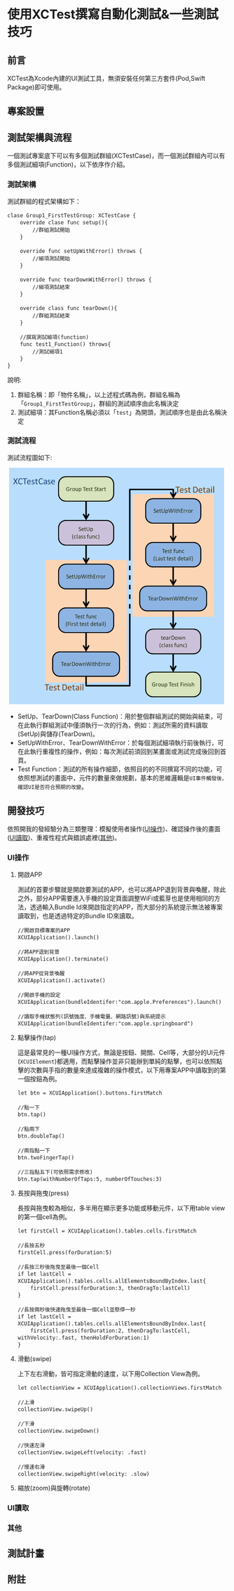 # 使用XCTest撰寫自動化測試&一些測試技巧

## 前言

XCTest為Xcode內建的UI測試工具，無須安裝任何第三方套件(Pod,Swift Package)即可使用。

## 專案設置

## 測試架構與流程

一個測試專案底下可以有多個測試群組(XCTestCase)，而一個測試群組內可以有多個測試細項(Function)，以下依序作介紹。

### 測試架構

測試群組的程式架構如下：
```
clase Group1_FirstTestGroup: XCTestCase {
    override clase func setup(){
        //群組測試開始
    }

    override func setUpWithError() throws {
        //細項測試開始
    }

    override func tearDownWithError() throws {
        //細項測試結束
    }

    override class func tearDown(){
        //群組測試結束
    }

    //撰寫測試細項(function)
    func test1_Function() throws{
        //測試細項1
    }
}
```
說明:
1. 群組名稱：即「物件名稱」，以上述程式碼為例，群組名稱為「`Group1_FirstTestGroup`」，群組的測試順序由此名稱決定
1. 測試細項：其Function名稱必須以「`test`」為開頭，測試順序也是由此名稱決定

### 測試流程

測試流程圖如下:

![UI測試流程](UITest_progress.png)

- SetUp、TearDown(Class Function)：用於整個群組測試的開始與結束，可在此執行群組測試中僅須執行一次的行為，例如：測試所需的資料讀取(SetUp)與儲存(TearDown)。
- SetUpWithError、TearDownWithError：於每個測試細項執行前後執行，可在此執行重複性的操作，例如：每次測試前須回到某畫面或測試完成後回到首頁。
- Test Function：測試的所有操作細節，依照目的的不同撰寫不同的功能，可依照想測試的畫面中，元件的數量來做規劃，基本的思維邏輯是`UI事件觸發後，確認UI是否符合預期的改變`。

## 開發技巧

依照開我的發經驗分為三類整理：模擬使用者操作([UI操作](#UI操作))、確認操作後的畫面([UI讀取](#UI讀取))、重複性程式與錯誤處裡([其他](#其他))。

<h3 id = "UI操作">UI操作</h3>

1. 開啟APP

    測試的首要步驟就是開啟要測試的APP，也可以將APP退到背景與喚醒，除此之外，部分APP需要進入手機的設定頁面調整WiFi或藍芽也是使用相同的方法，透過輸入Bundle Id來開啟指定的APP，而大部分的系統提示無法被專案讀取到，也是透過特定的Bundle ID來讀取。
    ```
    //開啟目標專案的APP
    XCUIApplication().launch()

    //將APP退到背景
    XCUIApplication().terminate()

    //將APP從背景喚醒
    XCUIApplication().activate()

    //開啟手機的設定
    XCUIApplication(bundleIdentifer:"com.apple.Preferences").launch()

    //讀取手機狀態列(訊號強度、手機電量、網路訊號)與系統提示
    XCUIApplication(bundleIdentifer:"com.apple.springboard")
    ```
1. 點擊操作(tap)

    這是最常見的一種UI操作方式，無論是按鈕、開關、Cell等，大部分的UI元件(`XCUIElement`)都適用，而點擊操作並非只能辦到單純的點擊，也可以依照點擊的次數與手指的數量來達成複雜的操作模式，以下用專案APP中讀取到的第一個按鈕為例。
    ```
    let btn = XCUIApplication().buttons.firstMatch
    
    //點一下
    btn.tap()

    //點兩下
    btn.doubleTap()

    //兩指點一下
    btn.twoFingerTap()

    //三指點五下(可依照需求修改)
    btn.tap(withNumberOfTaps:5, numberOfTouches:3)
    ```

1. 長按與拖曳(press)

    長按與拖曳較為相似，多半用在顯示更多功能或移動元件，以下用table view的第一個cell為例。
    ```
    let firstCell = XCUIApplication().tables.cells.firstMatch

    //長按五秒
    firstCell.press(forDuration:5)

    //長按三秒後拖曳至最後一個Cell
    if let lastCell = XCUIApplication().tables.cells.allElementsBoundByIndex.last{
        firstCell.press(forDuration:3, thenDragTo:lastCell)
    }
    
    //長按兩秒後快速拖曳至最後一個Cell並懸停一秒
    if let lastCell = XCUIApplication().tables.cells.allElementsBoundByIndex.last{
        firstCell.press(forDuration:2, thenDragTo:lastCell, withVelocity:.fast, thenHoldForDuration:1)
    }
    ```
1. 滑動(swipe)

    上下左右滑動，皆可指定滑動的速度，以下用Collection View為例。

    ```
    let collectionView = XCUIApplication().collectionViews.firstMatch

    //上滑
    collectionView.swipeUp()

    //下滑
    collectionView.swipeDown()

    //快速左滑
    collectionView.swipeLeft(velocity: .fast)

    //慢速右滑
    collectionView.swipeRight(velocity: .slow)
    ```

1. 縮放(zoom)與旋轉(rotate)

    

<h3 id = "UI讀取">UI讀取</h3>

<h3 id = "其他">其他</h3>

## 測試計畫

## 附註